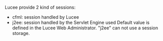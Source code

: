 Lucee provide 2 kind of sessions:
- cfml: session handled by Lucee
- j2ee: session handled by the Servlet Engine used
Default value is defined in the Lucee Web Administrator. "j2ee" can not use a session storage.